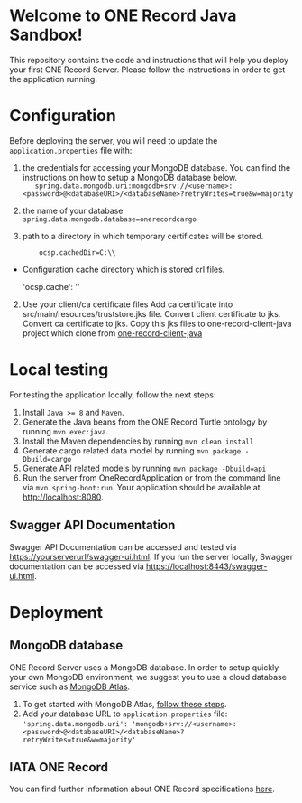 # Welcome to ONE Record Java Sandbox!
This repository contains the code and instructions that will help you deploy your first ONE Record Server. Please follow the instructions in order to get the application running.

# Configuration
Before deploying the server, you will need to update the `application.properties` file with:
1. the credentials for accessing your MongoDB database. You can find the instructions on how to setup a MongoDB database below.  
`    spring.data.mongodb.uri:mongodb+srv://<username>:<password>@<databaseURI>/<databaseName>?retryWrites=true&w=majority
`  
2. the name of your database
`spring.data.mongodb.database=onerecordcargo
`
3. path to a directory in which temporary certificates will be stored.

    `    ocsp.cachedDir=C:\\`

- Configuration cache directory which is stored crl files.

    'ocsp.cache': ''

2. Use your client/ca certificate files
Add ca certificate into src/main/resources/truststore.jks file.
Convert client certificate to jks.
Convert ca certificate to jks.
Copy this jks files to one-record-client-java project which clone from [one-record-client-java](https://github.com/IATA-Cargo/one-record-client-java)

# Local testing
For testing the application locally, follow the next steps:
1. Install `Java >= 8` and `Maven`.
2. Generate the Java beans from the ONE Record Turtle ontology by running `mvn exec:java`.
3. Install the Maven dependencies by running `mvn clean install`
4. Generate cargo related data model by running `mvn package -Dbuild=cargo`
5. Generate API related models by running `mvn package -Dbuild=api`
6. Run the server from OneRecordApplication or from the command line via `mvn spring-boot:run`. Your application should be available at [http://localhost:8080](http://localhost:8080).

## Swagger API Documentation
Swagger API Documentation can be accessed and tested via [https://yourserverurl/swagger-ui.html](https://yourserverurl/swagger-ui.html). If you run the server locally, Swagger documentation can be accessed via [https://localhost:8443/swagger-ui.html](https://localhost:8443/swagger-ui.html).

# Deployment
## MongoDB database
ONE Record Server uses a MongoDB database. In order to setup quickly your own MongoDB environment, we suggest you to use a cloud database service such as [MongoDB Atlas](https://www.mongodb.com/cloud/atlas).

1. To get started with MongoDB Atlas, [follow these steps](https://docs.atlas.mongodb.com/getting-started/).
2. Add your database URL to `application.properties` file: `'spring.data.mongodb.uri': 'mongodb+srv://<username>:<password>@<databaseURI>/<databaseName>?retryWrites=true&w=majority'`

## IATA ONE Record
You can find further information about ONE Record specifications [here](https://github.com/IATA-Cargo/ONE-Record).
